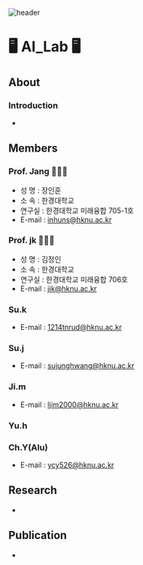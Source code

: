 ![header](https://capsule-render.vercel.app/api?type=waving&color=auto&height=300&section=header&text=HKNU%20AI_LAB&fontSize=90&animation=fadeIn&fontAlignY=38&descAlignY=51&descAlign=62)  

# 🖥️ AI_Lab 🖥️  
## About
### Introduction
-


## Members
### Prof. Jang 👨🏻‍🏫
- 성 명 : 장인훈
- 소 속 : 한경대학교
- 연구실 : 한경대학교 미래융합 705-1호	
- E-mail : inhuns@hknu.ac.kr
### Prof. jk 👩🏻‍💻
- 성 명 : 김정인
- 소 속 : 한경대학교
- 연구실 : 한경대학교 미래융합 706호	
- E-mail : jik@hknu.ac.kr
### Su.k
- E-mail : 1214tnrud@hknu.ac.kr
### Su.j
- E-mail : sujunghwang@hknu.ac.kr
### Ji.m
- E-mail : ljim2000@hknu.ac.kr
### Yu.h
### Ch.Y(Alu)
- E-mail : ycy526@hknu.ac.kr


## Research
- 


## Publication
-


